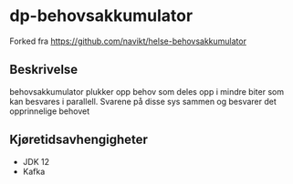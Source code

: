 # dp-behovsakkumulator

Forked fra https://github.com/navikt/helse-behovsakkumulator

## Beskrivelse
behovsakkumulator plukker opp behov som deles opp i mindre biter som kan besvares i parallell.
Svarene på disse sys sammen og besvarer det opprinnelige behovet

## Kjøretidsavhengigheter

* JDK 12
* Kafka


